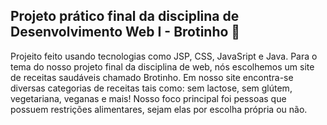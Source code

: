 ## Projeto prático final da disciplina de Desenvolvimento Web I - Brotinho 🌿 ##

Projeito feito usando tecnologias como JSP, CSS, JavaSript e Java.
Para o tema do nosso projeto final da disciplina de web, nós escolhemos um site de receitas saudáveis chamado Brotinho.
Em nosso site encontra-se diversas categorias de receitas tais como: sem lactose, sem glútem, vegetariana, veganas e mais!
Nosso foco principal foi pessoas que possuem restrições alimentares, sejam elas por escolha própria ou não.
